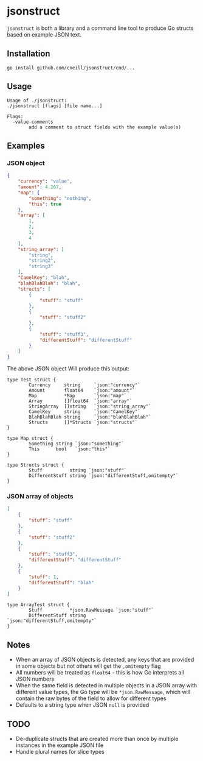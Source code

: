 # jsonstruct

`jsonstruct` is both a library and a command line tool to produce Go structs based on example JSON text.

## Installation

`go install github.com/cneill/jsonstruct/cmd/...`

## Usage

```
Usage of ./jsonstruct:
./jsonstruct [flags] [file name...]

Flags:
  -value-comments
        add a comment to struct fields with the example value(s)
```

## Examples

### JSON object

```json
{
    "currency": "value",
    "amount": 4.267,
    "map": {
        "something": "nothing",
        "this": true
    },
    "array": [
        1,
        2,
        3,
        4
    ],
    "string_array": [
        "string",
        "string2",
        "string3"
    ],
    "CamelKey": "blah",
    "blahBlahBlah": "blah",
    "structs": [
        {
            "stuff": "stuff"
        },
        {
            "stuff": "stuff2"
        },
        {
            "stuff": "stuff3",
            "differentStuff": "differentStuff"
        }
    ]
}
```

The above JSON object Will produce this output:

```golang
type Test struct {
        Currency     string     `json:"currency"`
        Amount       float64    `json:"amount"`
        Map          *Map       `json:"map"`
        Array        []float64  `json:"array"`
        StringArray  []string   `json:"string_array"`
        CamelKey     string     `json:"CamelKey"`
        BlahBlahBlah string     `json:"blahBlahBlah"`
        Structs      []*Structs `json:"structs"`
}

type Map struct {
        Something string `json:"something"`
        This      bool   `json:"this"`
}

type Structs struct {
        Stuff          string `json:"stuff"`
        DifferentStuff string `json:"differentStuff,omitempty"`
}
```

### JSON array of objects

```json
[
    {
        "stuff": "stuff"
    },
    {
        "stuff": "stuff2"
    },
    {
        "stuff": "stuff3",
        "differentStuff": "differentStuff"
    },
    {
        "stuff": 1,
        "differentStuff": "blah"
    }
]
```

```golang
type ArrayTest struct {
        Stuff          *json.RawMessage `json:"stuff"`
        DifferentStuff string           `json:"differentStuff,omitempty"`
}
```

## Notes

* When an array of JSON objects is detected, any keys that are provided in some objects but not others
  will get the `,omitempty` flag
* All numbers will be treated as `float64` - this is how Go interprets all JSON numbers
* When the same field is detected in multiple objects in a JSON array with different value types, the
  Go type will be `*json.RawMessage`, which will contain the raw bytes of the field to allow for
  different types
* Defaults to a string type when JSON `null` is provided

## TODO

* De-duplicate structs that are created more than once by multiple instances in the example JSON file
* Handle plural names for slice types
